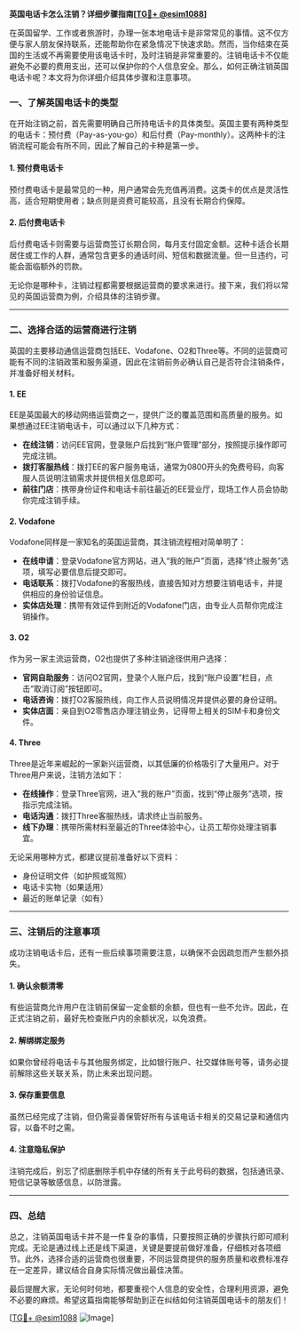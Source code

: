 **英国电话卡怎么注销？详细步骤指南[[TG💪+ @esim1088](https://t.me/s/esim1088)]**

在英国留学、工作或者旅游时，办理一张本地电话卡是非常常见的事情。这不仅方便与家人朋友保持联系，还能帮助你在紧急情况下快速求助。然而，当你结束在英国的生活或不再需要使用该电话卡时，及时注销是非常重要的。注销电话卡不仅能避免不必要的费用支出，还可以保护你的个人信息安全。那么，如何正确注销英国电话卡呢？本文将为你详细介绍具体步骤和注意事项。

### 一、了解英国电话卡的类型

在开始注销之前，首先需要明确自己所持电话卡的具体类型。英国主要有两种类型的电话卡：预付费（Pay-as-you-go）和后付费（Pay-monthly）。这两种卡的注销流程可能会有所不同，因此了解自己的卡种是第一步。

#### 1. 预付费电话卡
预付费电话卡是最常见的一种，用户通常会先充值再消费。这类卡的优点是灵活性高，适合短期使用者；缺点则是资费可能较高，且没有长期合约保障。

#### 2. 后付费电话卡
后付费电话卡则需要与运营商签订长期合同，每月支付固定金额。这种卡适合长期居住或工作的人群，通常包含更多的通话时间、短信和数据流量。但一旦违约，可能会面临额外的罚款。

无论你是哪种卡，注销过程都需要根据运营商的要求来进行。接下来，我们将以常见的英国运营商为例，介绍具体的注销步骤。

---

### 二、选择合适的运营商进行注销

英国的主要移动通信运营商包括EE、Vodafone、O2和Three等。不同的运营商可能有不同的注销政策和服务渠道，因此在注销前务必确认自己是否符合注销条件，并准备好相关材料。

#### 1. EE
EE是英国最大的移动网络运营商之一，提供广泛的覆盖范围和高质量的服务。如果想通过EE注销电话卡，可以通过以下几种方式：

- **在线注销**：访问EE官网，登录账户后找到“账户管理”部分，按照提示操作即可完成注销。
- **拨打客服热线**：拨打EE的客户服务电话，通常为0800开头的免费号码，向客服人员说明注销需求并提供相关信息即可。
- **前往门店**：携带身份证件和电话卡前往最近的EE营业厅，现场工作人员会协助你完成注销手续。

#### 2. Vodafone
Vodafone同样是一家知名的英国运营商，其注销流程相对简单明了：

- **在线申请**：登录Vodafone官方网站，进入“我的账户”页面，选择“终止服务”选项，填写必要信息后提交即可。
- **电话联系**：拨打Vodafone的客服热线，直接告知对方想要注销电话卡，并提供相应的身份验证信息。
- **实体店处理**：携带有效证件到附近的Vodafone门店，由专业人员帮你完成注销操作。

#### 3. O2
作为另一家主流运营商，O2也提供了多种注销途径供用户选择：

- **官网自助服务**：访问O2官网，登录个人账户后，找到“账户设置”栏目，点击“取消订阅”按钮即可。
- **电话咨询**：拨打O2客服热线，向工作人员说明情况并提供必要的身份证明。
- **实体店面**：亲自到O2零售店办理注销业务，记得带上相关的SIM卡和身份文件。

#### 4. Three
Three是近年来崛起的一家新兴运营商，以其低廉的价格吸引了大量用户。对于Three用户来说，注销方法如下：

- **在线操作**：登录Three官网，进入“我的账户”页面，找到“停止服务”选项，按指示完成注销。
- **电话沟通**：拨打Three客服热线，请求终止当前服务。
- **线下办理**：携带所需材料至最近的Three体验中心，让员工帮你处理注销事宜。

无论采用哪种方式，都建议提前准备好以下资料：
- 身份证明文件（如护照或驾照）
- 电话卡实物（如果适用）
- 最近的账单记录（如有）

---

### 三、注销后的注意事项

成功注销电话卡后，还有一些后续事项需要注意，以确保不会因疏忽而产生额外损失。

#### 1. 确认余额清零
有些运营商允许用户在注销前保留一定金额的余额，但也有一些不允许。因此，在正式注销之前，最好先检查账户内的余额状况，以免浪费。

#### 2. 解绑绑定服务
如果你曾经将电话卡与其他服务绑定，比如银行账户、社交媒体账号等，请务必提前解除这些关联关系，防止未来出现问题。

#### 3. 保存重要信息
虽然已经完成了注销，但仍需妥善保管好所有与该电话卡相关的交易记录和通信内容，以备不时之需。

#### 4. 注意隐私保护
注销完成后，别忘了彻底删除手机中存储的所有关于此号码的数据，包括通讯录、短信记录等敏感信息，以防泄露。

---

### 四、总结

总之，注销英国电话卡并不是一件复杂的事情，只要按照正确的步骤执行即可顺利完成。无论是通过线上还是线下渠道，关键是要提前做好准备，仔细核对各项细节。此外，选择合适的运营商也很重要，不同运营商提供的服务质量和收费标准存在一定差异，建议结合自身实际情况做出最佳决策。

最后提醒大家，无论何时何地，都要重视个人信息的安全性，合理利用资源，避免不必要的麻烦。希望这篇指南能够帮助到正在纠结如何注销英国电话卡的朋友们！

[[TG💪+ @esim1088](https://t.me/s/esim1088) ![Image](https://i.postimg.cc/4NQfJmqS/Snipaste-2025-05-13-00-14-12.png)]